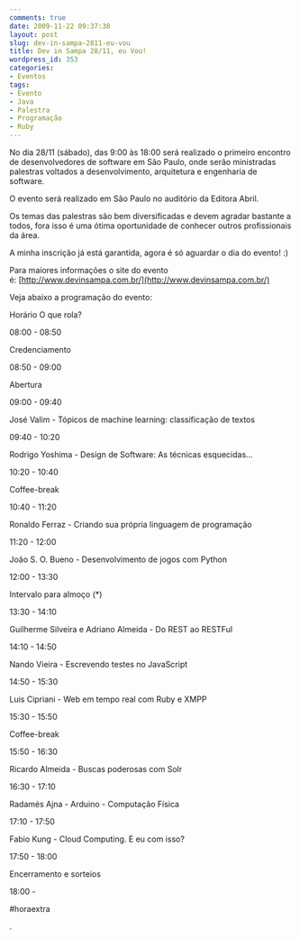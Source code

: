 ```yaml
---
comments: true
date: 2009-11-22 09:37:38
layout: post
slug: dev-in-sampa-2811-eu-vou
title: Dev in Sampa 28/11, eu Vou!
wordpress_id: 353
categories:
- Eventos
tags:
- Evento
- Java
- Palestra
- Programação
- Ruby
---
```


No dia 28/11 (sábado), das 9:00 às 18:00 será realizado o primeiro encontro de desenvolvedores de software em São Paulo, onde serão ministradas palestras voltados a desenvolvimento, arquitetura e engenharia de software.

O evento será realizado em São Paulo no auditório da Editora Abril.

Os temas das palestras são bem diversificadas e devem agradar bastante a todos, fora isso é uma ótima oportunidade de conhecer outros profissionais da área.

A minha inscrição já está garantida, agora é só aguardar o dia do evento! :)

Para maiores informações o site do evento é: [http://www.devinsampa.com.br/](http://www.devinsampa.com.br/)

Veja abaixo a programação do evento:







Horário
O que rola?





08:00 - 08:50


Credenciamento






08:50 - 09:00


Abertura






09:00 - 09:40


José Valim - Tópicos de machine learning: classificação de textos






09:40 - 10:20


Rodrigo Yoshima - Design de Software: As técnicas esquecidas...






10:20 - 10:40


Coffee-break






10:40 - 11:20


Ronaldo Ferraz - Criando sua própria linguagem de programação






11:20 - 12:00


João S. O. Bueno - Desenvolvimento de jogos com Python






12:00 - 13:30


Intervalo para almoço (*)






13:30 - 14:10


Guilherme Silveira e Adriano Almeida - Do REST ao RESTFul






14:10 - 14:50


Nando Vieira - Escrevendo testes no JavaScript






14:50 - 15:30


Luis Cipriani - Web em tempo real com Ruby e XMPP






15:30 - 15:50


Coffee-break






15:50 - 16:30


Ricardo Almeida - Buscas poderosas com Solr






16:30 - 17:10


Radamés Ajna - Arduino - Computação Física






17:10 - 17:50


Fabio Kung - Cloud Computing. E eu com isso?






17:50 - 18:00


Encerramento e sorteios






18:00 -


#horaextra



.
